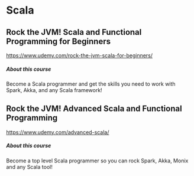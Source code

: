 # Scala

## Rock the JVM! Scala and Functional Programming for Beginners

https://www.udemy.com/rock-the-jvm-scala-for-beginners/

##### About this course

Become a Scala programmer and get the skills you need to work with Spark, Akka, and any Scala framework!


## Rock the JVM! Advanced Scala and Functional Programming

https://www.udemy.com/advanced-scala/

##### About this course

Become a top level Scala programmer so you can rock Spark, Akka, Monix and any Scala tool!
